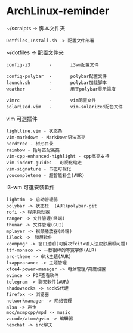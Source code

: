 # ArchLinux-reminder

 ~/scraipts -> 脚本文件夹  

    Dotfiles_Install.sh -> 配置文件部署
 
 ~/dotfiles -> 配置文件夹  

   	config-i3		-		i3wm配置文件  

	config-polybar  -		polybar配置文件  
	launch.sh		-		polybar加载脚本  
	weather         -       用于polybar显示温度  

	vimrc			-		vim配置文件  
	solarized.vim	-		vim-solarized配色文件  
 	
vim 可選插件  

    lightline.vim - 状态条  
    vim-markdown - MarkDown语法高亮  
	nerdtree - 树形目录
	rainbow - 括号匹配高亮
	vim-cpp-enhanced-highlight - cpp高亮支持
	vim-indent-guides - 可视化缩进
	vim-signature - 书签可视化
	youcompleteme - 超智能补全(AUR)

i3-wm 可選安裝軟件  

	lightdm -> 启动管理器
    polybar -> 状态栏	(AUR)polybar-git    
    rofi -> 程序启动器  
	ranger -> 文件管理(终端)
	thunar -> 文件管理(GUI)
	mplayer -> 视频播放器(终端)
	i3lock ->　锁屏软件
	xcompmgr -> 窗口透明(可解决fcitx输入法皮肤黑框问题)
	ttf-monaco -> 一款很棒的等宽字体(AUR)
	arc-theme -> Gtk主题(AUR)
	lxappearance -> 主题管理
	xfce4-power-manager -> 电源管理/亮度设置
	evince -> PDF查看软件
	telegram -> 聊天软件(AUR)
	shadowsocks -> sock5代理
	firefox -> 浏览器
	networkmanager -> 网络管理
	alsa -> 声卡
	moc/ncmpcpp/mpd -> music
	vscode/atom/gvim -> 编辑器
	hexchat -> irc聊天
	
	
